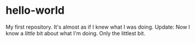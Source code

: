 # hello-world
My first repository. It's almost as if I knew what I was doing.
Update: Now I know a *little* bit about what I'm doing. Only the littlest bit.
